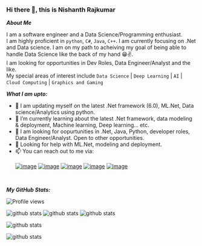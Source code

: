 ### Hi there 👋, this is Nishanth Rajkumar

**_About Me_**

I am a software engineer and a Data Science/Programming enthusiast.<br />
I am highly proficient in `python`, `C#`, `Java`, `C++`. I am currently focusing on .Net and Data science. I am on my path to acheiving my goal of being able to handle Data Science like the back of my hand 😁✌️.<br />
I am looking for opportunities in Dev Roles, Data Engineer/Analyst and the like.<br />
My special areas of interest include `Data Science` | `Deep Learning` | `AI` | `Cloud Computing` | `Graphics and Gaming`<br />

**_What I am upto:_**
- 🔭 I am updating myself on the latest .Net framework (6.0), ML.Net, Data science/Analytics using python.
- 🌱 I’m currently learning about the latest .Net framework, data modeling & deployment, Machine learning, Deep learning... etc.
- 💼 I am looking for oopurtunities in .Net, Java, Python, developer roles, Data Engineer/Analyst. Open to other opportunities.
- 🤔 Looking for help with ML.Net, modeling and deployment.
- 📫 You can reach out to me via: 
<br></br>
[![image](https://img.shields.io/badge/nishrk97@outlook.com-0078D4?style=flat&logo=microsoft-outlook&logoColor=white&link=mailto:nishrk97@outlook.com)](mailto:nishrk97@outlook.com)
[![image](https://img.shields.io/badge/nish@wysible.com-D14836?style=flat&logo=gmail&logoColor=white&link=mailto:nish@wysible.com)](mailto:nish@wysible.com)
[![image](https://img.shields.io/badge/Nishanth_Rajkumar-100000?style=flat&logo=github&logoColor=white&link=https://github.com/NishanthRajkumar)](https://github.com/NishanthRajkumar)
[![image](https://img.shields.io/badge/Nish-E4405F?style=flat&logo=instagram&logoColor=white&link=https://www.instagram.com/nish_rk_97/)](https://www.instagram.com/nish_rk_97/)
[![image](https://img.shields.io/badge/Nish9701-1DA1F2?style=flat&logo=twitter&logoColor=white&link=https://twitter.com/Nish9701)](https://twitter.com/Nish9701)
<br />

**_My GitHub Stats:_**

![Profile views](https://komarev.com/ghpvc/?username=NishanthRajkumar&label=PROFILE+VIEWS&style=flat&color=blue)

![github stats](https://github-readme-stats.vercel.app/api?username=NishanthRajkumar&show_icons=true&hide_border=true)
![github stats](https://github-readme-stats.vercel.app/api/top-langs/?username=NishanthRajkumar)
![github stats](https://github-readme-streak-stats.herokuapp.com/?user=NishanthRajkumar)

![github stats](https://activity-graph.herokuapp.com/graph?username=NishanthRajkumar&theme=minimal)

![github stats](https://github-profile-summary-cards.vercel.app/api/cards/profile-details?username=NishanthRajkumar&theme=vue)
